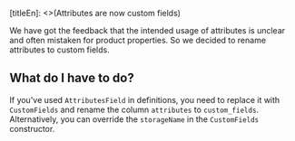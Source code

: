 [titleEn]: <>(Attributes are now custom fields)

We have got the feedback that the intended usage of attributes is unclear
and often mistaken for product properties. So we decided to rename 
attributes to custom fields.

## What do I have to do?
If you've used `AttributesField` in  definitions, you need to replace 
it with `CustomFields` and rename the column `attributes` to `custom_fields`.
Alternatively, you can override the `storageName` in the `CustomFields` constructor.
